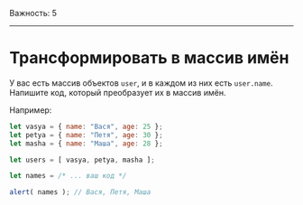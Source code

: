 Важность: 5

---

# Трансформировать в массив имён

У вас есть массив объектов `user`, и в каждом из них есть `user.name`. Напишите код, который преобразует их в массив имён.

Например:

```js no-beautify
let vasya = { name: "Вася", age: 25 };
let petya = { name: "Петя", age: 30 };
let masha = { name: "Маша", age: 28 };

let users = [ vasya, petya, masha ];

let names = /* ... ваш код */

alert( names ); // Вася, Петя, Маша
```

